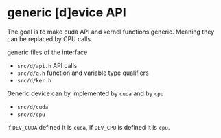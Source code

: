# generic [d]evice API

The goal is to make cuda API and kernel functions generic. Meaning
they can be replaced by CPU calls.

generic files of the interface
* `src/d/api.h` API calls
* `src/d/q.h` function and variable type qualifiers
* `src/d/ker.h`

Generic device can by implemented by `cuda` and by `cpu`
* `src/d/cuda`
* `src/d/cpu`

if `DEV_CUDA` defined it is `cuda`, if `DEV_CPU` is defined it is
`cpu`.
